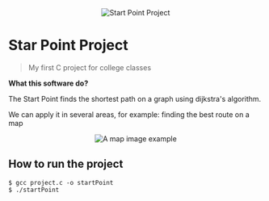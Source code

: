 <div style="text-align: center">
<img src="https://raw.githubusercontent.com/Alissonfelipe1234/startPoint/master/icon.png" title="My First C project" alt="Start Point Project">
</div>

# Star Point Project

> My first C project for college classes

**What this software do?**

The Start Point finds the shortest path on a graph using dijkstra's algorithm.</br>

We can apply it in several areas, for example: finding the best route on a map

<div style="text-align: center">
<img src="https://raw.githubusercontent.com/Alissonfelipe1234/startPoint/master/map.png" title="Best route between two locations" alt="A map image example">
</div>

## How to run the project
```
$ gcc project.c -o startPoint
$ ./startPoint
```